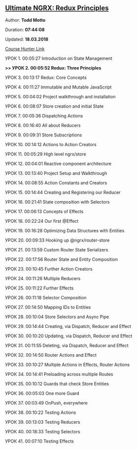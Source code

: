 
## [Ultimate NGRX: Redux Principles](https://www.youtube.com/playlist?list=PLW2eQOsUPlWJRfWGOi9gZdc3rE4Fke0Wv)

Author: **Todd Motto**

Duration: **07:44:08**

Updated: **18.03.2018**

[Course Hunter Link](https://coursehunter.net/course/ngrx-store-effects)

УРОК 1.
00:05:27
Introduction on State Management

**>> УРОК 2.
00:05:52
Redux: Three Principles**

УРОК 3.
00:13:17
Redux: Core Concepts

УРОК 4.
00:11:27
Immutable and Mutable JavaScript

УРОК 5.
00:04:02
Project walkthrough and installation

УРОК 6.
00:08:07
Store creation and initial State

УРОК 7.
00:05:36
Dispatching Actions

УРОК 8.
00:16:40
All about Reducers

УРОК 9.
00:09:31
Store Subscriptions

УРОК 10.
00:14:12
Actions to Action Creators

УРОК 11.
00:05:29
High level ngrx/store

УРОК 12.
00:04:01
Reactive component architecture

УРОК 13.
00:13:40
Project Setup and Walkthrough

УРОК 14.
00:08:55
Action Constants and Creators

УРОК 15.
00:14:44
Creating and Registering our Reducer

УРОК 16.
00:21:41
State composition with Selectors

УРОК 17.
00:06:13
Concepts of Effects

УРОК 18.
00:22:24
Our first @Effect

УРОК 19.
00:16:28
Optimizing Data Structures with Entities

УРОК 20.
00:09:33
Hooking up @ngrx/router-store

УРОК 21.
00:13:59
Custom Router State Serializers

УРОК 22.
00:17:56
Router State and Entity Composition

УРОК 23.
00:10:45
Further Action Creators

УРОК 24.
00:11:26
Multiple Reducers

УРОК 25.
00:11:22
Further Effects

УРОК 26.
00:11:18
Selector Composition

УРОК 27.
00:14:50
Mapping IDs to Entities

УРОК 28.
00:10:04
Store Selectors and Async Pipe

УРОК 29.
00:14:44
Creating, via Dispatch, Reducer and Effect

УРОК 30.
00:10:20
Updating, via Dispatch, Reducer and Effect

УРОК 31.
00:11:55
Deleting, via Dispatch, Reducer and Effect

УРОК 32.
00:14:50
Router Actions and Effect

УРОК 33.
00:10:27
Multiple Actions in Effects, Router Actions

УРОК 34.
00:14:41
Preloading across multiple Routes

УРОК 35.
00:10:12
Guards that check Store Entities

УРОК 36.
00:05:03
One more Guard

УРОК 37.
00:03:49
OnPush, everywhere

УРОК 38.
00:10:22
Testing Actions

УРОК 39.
00:13:03
Testing Reducers

УРОК 40.
00:18:33
Testing Selectors

УРОК 41.
00:07:10
Testing Effects
